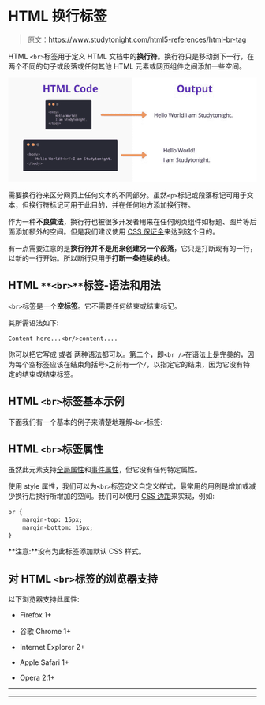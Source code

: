 # HTML 换行标签

> 原文：<https://www.studytonight.com/html5-references/html-br-tag>

HTML `<br>`标签用于定义 HTML 文档中的**换行符**。换行符只是移动到下一行，在两个不同的句子或段落或任何其他 HTML 元素或网页组件之间添加一些空间。

![HTML br Tag example](img/a57d4114596cf84c66ff273fb5a5f3db.png)

需要换行符来区分网页上任何文本的不同部分。虽然`<p>`标记或段落标记可用于文本，但换行符标记可用于此目的，并在任何地方添加换行符。

作为一种**不良做法**，换行符也被很多开发者用来在任何网页组件如标题、图片等后面添加额外的空间。但是我们建议使用 [CSS 保证金](https://www.studytonight.com/cascading-style-sheet/css-margins)来达到这个目的。

有一点需要注意的是**换行符并不是用来创建另一个段落**，它只是打断现有的一行，以新的一行开始。所以断行只用于**打断一条连续的线**。

## HTML `**<br>**`标签-语法和用法

`<br>`标签是一个**空标签**。它不需要任何结束或结束标记。

其所需语法如下:

```
Content here...<br/>content....
```

你可以把它写成
或者
两种语法都可以。第二个，即`<br />`在语法上是完美的，因为每个空标签应该在结束角括号`>`之前有一个`/`，以指定它的结束，因为它没有特定的结束或结束标签。

## HTML `<br>`标签基本示例

下面我们有一个基本的例子来清楚地理解`<br>`标签:

## HTML `<br>`标签属性

虽然此元素支持[全局属性](https://www.studytonight.com/html5-references/html-global-attributes)和[事件属性](https://www.studytonight.com/html5-references/html-event-attributes)，但它没有任何特定属性。

使用 style 属性，我们可以为`<br>`标签定义自定义样式，最常用的用例是增加或减少换行后换行所增加的空间。我们可以使用 [CSS 边距](http://www.studytonight.com/cascading-style-sheet/css-margins)来实现，例如:

```
br {
    margin-top: 15px;
    margin-bottom: 15px;
}
```

**注意:**没有为此标签添加默认 CSS 样式。

## 对 HTML `<br>`标签的浏览器支持

以下浏览器支持此属性:

*   Firefox 1+

*   谷歌 Chrome 1+

*   Internet Explorer 2+

*   Apple Safari 1+

*   Opera 2.1+

* * *

* * *